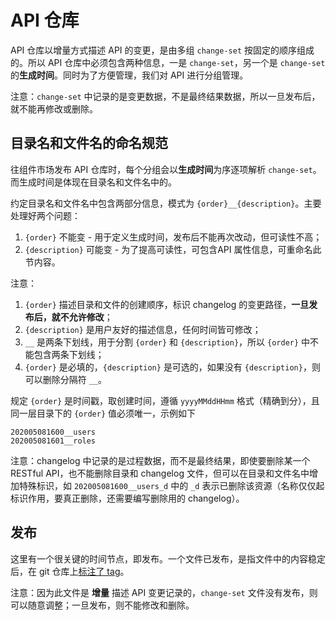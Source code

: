 # API 仓库

API 仓库以增量方式描述 API 的变更，是由多组 `change-set` 按固定的顺序组成的。所以 API 仓库中必须包含两种信息，一是 `change-set`，另一个是 `change-set` 的**生成时间**。同时为了方便管理，我们对 API 进行分组管理。

注意：`change-set` 中记录的是变更数据，不是最终结果数据，所以一旦发布后，就不能再修改或删除。

## 目录名和文件名的命名规范

往组件市场发布 API 仓库时，每个分组会以**生成时间**为序逐项解析 `change-set`。而生成时间是体现在目录名和文件名中的。

约定目录名和文件名中包含两部分信息，模式为 `{order}__{description}`。主要处理好两个问题：

1. `{order}` 不能变 - 用于定义生成时间，发布后不能再次改动，但可读性不高；
2. `{description}` 可能变 - 为了提高可读性，可包含API 属性信息，可重命名此节内容。

注意：

1. `{order}` 描述目录和文件的创建顺序，标识 changelog 的变更路径，**一旦发布后，就不允许修改**；
2. `{description}` 是用户友好的描述信息，任何时间皆可修改；
3. `__` 是两条下划线，用于分割 `{order}` 和 `{description}`，所以 `{order}` 中不能包含两条下划线；
4. `{order}` 是必填的，`{description}` 是可选的，如果没有 `{description}`，则可以删除分隔符 `__`。

规定 `{order}` 是时间戳，取创建时间，遵循 `yyyyMMddHHmm` 格式（精确到分），且同一层目录下的 `{order}` 值必须唯一，示例如下

```text
202005081600__users
202005081601__roles
```

注意：changelog 中记录的是过程数据，而不是最终结果，即使要删除某一个 RESTful API，也不能删除目录和 changelog 文件，但可以在目录和文件名中增加特殊标识，如 `202005081600__users_d` 中的 `_d` 表示已删除该资源（名称仅仅起标识作用，要真正删除，还需要编写删除用的 changelog）。

## 发布

这里有一个很关键的时间节点，即发布。一个文件已发布，是指文件中的内容稳定后，在 git 仓库上[标注了 tag](https://git-scm.com/docs/git-tag)。

注意：因为此文件是 **增量** 描述 API 变更记录的，`change-set` 文件没有发布，则可以随意调整；一旦发布，则不能修改和删除。

